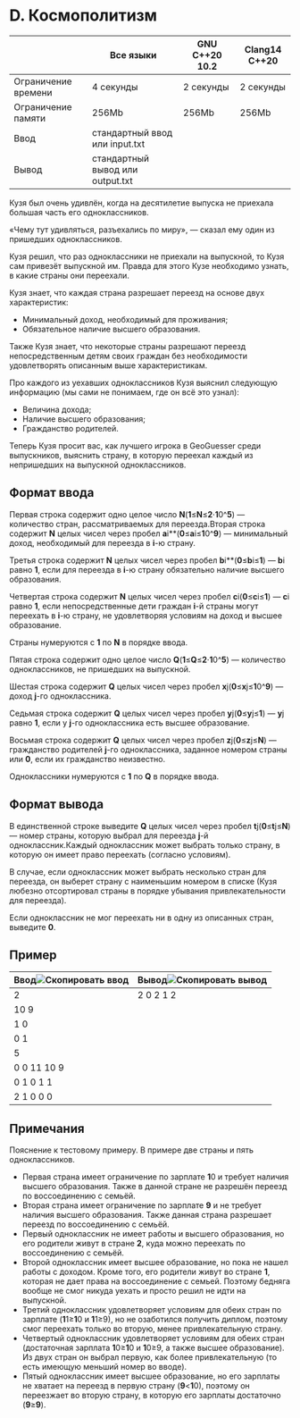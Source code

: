 # D. Космополитизм


|                                       | Все языки                                   | GNU C++20 10.2   | Clang14 C++20    |
| ------------------------------------- | --------------------------------------------------- | ---------------- | ---------------- |
| Ограничение времени | 4 секунды                                    | 2 секунды | 2 секунды |
| Ограничение памяти   | 256Mb                                               | 256Mb            | 256Mb            |
| Ввод                              | стандартный ввод или input.txt    |                  |                  |
| Вывод                            | стандартный вывод или output.txt |                  |                  |

Кузя был очень удивлён, когда на десятилетие выпуска не приехала большая часть его одноклассников.

«Чему тут удивляться, разъехались по миру», — сказал ему один из пришедших одноклассников.

Кузя решил, что раз одноклассники не приехали на выпускной, то Кузя сам привезёт выпускной им. Правда для этого Кузе необходимо узнать, в какие страны они переехали.

Кузя знает, что каждая страна разрешает переезд на основе двух характеристик:

* Минимальный доход, необходимый для проживания;
* Обязательное наличие высшего образования.

Также Кузя знает, что некоторые страны разрешают переезд непосредственным детям своих граждан без необходимости удовлетворять описанным выше характеристикам.

Про каждого из уехавших одноклассников Кузя выяснил следующую информацию (мы сами не понимаем, где он всё это узнал):

* Величина дохода;
* Наличие высшего образования;
* Гражданство родителей.

Теперь Кузя просит вас, как лучшего игрока в GeoGuesser среди выпускников, выяснить страну, в которую переехал каждый из непришедших на выпускной одноклассников.

## Формат ввода

Первая строка содержит одно целое число **N**(**1**≤**N**≤**2**⋅**1**0^**5**) — количество стран, рассматриваемых для переезда.Вторая строка содержит **N** целых чисел через пробел **a**i**(**0**≤**a**i≤**1**0^**9**) — минимальный доход, необходимый для переезда в **i**-ю страну.

Третья строка содержит **N** целых чисел через пробел **b**i**(**0**≤**b**i≤**1**) — **b**i равно **1**, если для переезда в **i**-ю страну обязательно наличие высшего образования.

Четвертая строка содержит **N** целых чисел через пробел **c**i(**0**≤**c**i≤**1**) — **c**i равно **1**, если непосредственные дети граждан **i**-й страны могут переехать в **i**-ю страну, не удовлетворяя условиям на доход и высшее образование.

Страны нумеруются с **1** по **N** в порядке ввода.

Пятая строка содержит одно целое число **Q**(**1**≤**Q**≤**2**⋅**1**0^**5**) — количество одноклассников, не пришедших на выпускной.

Шестая строка содержит **Q** целых чисел через пробел **x**j(**0**≤**x**j≤**1**0^**9**) — доход **j**-го одноклассника.

Седьмая строка содержит **Q** целых чисел через пробел **y**j(**0**≤**y**j≤**1**) — **y**j равно **1**, если у **j**-го одноклассника есть высшее образование.

Восьмая строка содержит **Q** целых чисел через пробел **z**j(**0**≤**z**j≤**N**) — гражданство родителей **j**-го одноклассника, заданное номером страны или **0**, если их гражданство неизвестно.

Одноклассники нумеруются с **1** по **Q** в порядке ввода.

## Формат вывода

В единственной строке выведите **Q** целых чисел через пробел **t**j(**0**≤**t**j≤**N**) — номер страны, которую выбрал для переезда **j**-й одноклассник.Каждый одноклассник может выбрать только страну, в которую он имеет право переехать (согласно условиям).

В случае, если одноклассник может выбрать несколько стран для переезда, он выберет страну с наименьшим номером в списке (Кузя любезно отсортировал страны в порядке убывания привлекательности для переезда).

Если одноклассник не мог переехать ни в одну из описанных стран, выведите **0**.

## Пример


| Ввод![Скопировать ввод](https://yastatic.net/lego/_/La6qi18Z8LwgnZdsAr1qy1GwCwo.gif) | Вывод![Скопировать вывод](https://yastatic.net/lego/_/La6qi18Z8LwgnZdsAr1qy1GwCwo.gif) |
| ------------------------------------------------------------------------------------------------------- | ----------------------------------------------------------------------------------------------------------- |
| 2                                                                                                       | 2 0 2 1 2                                                                                                   |
| 10 9                                                                                                    |                                                                                                             |
| 1 0                                                                                                     |                                                                                                             |
| 0 1                                                                                                     |                                                                                                             |
| 5                                                                                                       |                                                                                                             |
| 0 0 11 10 9                                                                                             |                                                                                                             |
| 0 1 0 1 1                                                                                               |                                                                                                             |
| 2 1 0 0 0                                                                                               |                                                                                                             |

## Примечания

Пояснение к тестовому примеру. В примере две страны и пять одноклассников.

* Первая страна имеет ограничение по зарплате **1**0 и требует наличия высшего образования. Также в данной стране не разрешён переезд по воссоединению с семьёй.
* Вторая страна имеет ограничение по зарплате **9** и не требует наличия высшего образования. Также данная страна разрешает переезд по воссоединению с семьёй.
* Первый одноклассник не имеет работы и высшего образования, но его родители живут в стране **2**, куда можно переехать по воссоединению с семьёй.
* Второй одноклассник имеет высшее образование, но пока не нашел работы с доходом. Кроме того, его родители живут во стране **1**, которая не дает права на воссоединение с семьей. Поэтому бедняга вообще не смог никуда уехать и просто решил не идти на выпускной.
* Третий одноклассник удовлетворяет условиям для обеих стран по зарплате (**1**1≥**1**0 и **1**1≥9), но не озаботился получить диплом, поэтому смог переехать только во вторую, менее привлекательную страну.
* Четвертый одноклассник удовлетворяет условиям для обеих стран (достаточная зарплата **1**0≥**1**0 и **1**0≥9, а также высшее образование). Из двух стран он выбрал первую, как более привлекательную (то есть имеющую меньший номер во вводе).
* Пятый одноклассник имеет высшее образование, но его зарплаты не хватает на переезд в первую страну (**9**<**1**0), поэтому он переезжает во вторую страну, в которую его зарплаты достаточно (**9**≥**9**).
